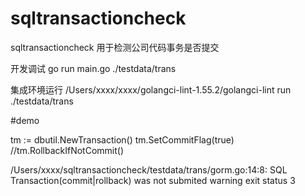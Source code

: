 # sqltransactioncheck
sqltransactioncheck 用于检测公司代码事务是否提交

开发调试
go run main.go ./testdata/trans

集成环境运行
/Users/xxxx/xxxx/golangci-lint-1.55.2/golangci-lint run ./testdata/trans


#demo


  tm := dbutil.NewTransaction()
	tm.SetCommitFlag(true)
	//tm.RollbackIfNotCommit()

 /Users/xxxx/sqltransactioncheck/testdata/trans/gorm.go:14:8: SQL Transaction(commit|rollback) was not submited warning
exit status 3
